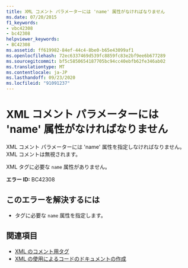 ```yaml
---
title: XML コメント パラメーターには 'name' 属性がなければなりません
ms.date: 07/20/2015
f1_keywords:
- vbc42308
- bc42308
helpviewer_keywords:
- BC42308
ms.assetid: ff619982-84ef-44c4-8be0-b65e43099af1
ms.openlocfilehash: 72ec6337469d539fc8859fc83e2bf9ee6b677289
ms.sourcegitcommit: bf5c5850654187705bc94cc40ebfb62fe346ab02
ms.translationtype: MT
ms.contentlocale: ja-JP
ms.lasthandoff: 09/23/2020
ms.locfileid: "91091237"
---
```

# <a name="xml-comment-parameter-must-have-a-name-attribute"></a>XML コメント パラメーターには 'name' 属性がなければなりません

XML コメント パラメーターには 'name' 属性を指定しなければなりません。 XML コメントは無視されます。  
  
 XML タグに必要な `name` 属性がありません。  
  
 **エラー ID:** BC42308  
  
## <a name="to-correct-this-error"></a>このエラーを解決するには  
  
- タグに必要な `name` 属性を指定します。  
  
## <a name="see-also"></a>関連項目

- [XML のコメント用タグ](../language-reference/xmldoc/index.md)
- [XML の使用によるコードのドキュメントの作成](../programming-guide/program-structure/documenting-your-code-with-xml.md)
